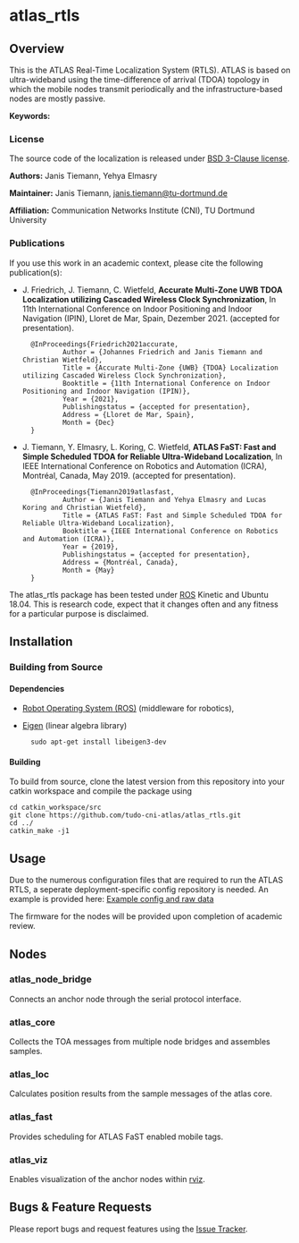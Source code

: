 # atlas_rtls

## Overview

This is the ATLAS Real-Time Localization System (RTLS). ATLAS is based on ultra-wideband using the time-difference of arrival (TDOA) topology in which the mobile nodes transmit periodically and the infrastructure-based nodes are mostly passive.

**Keywords:** 

### License

The source code of the localization is released under [BSD 3-Clause license](LICENSE).

**Authors:** Janis Tiemann, Yehya Elmasry

**Maintainer:** Janis Tiemann, janis.tiemann@tu-dortmund.de

**Affiliation:** Communication Networks Institute (CNI), TU Dortmund University

### Publications

If you use this work in an academic context, please cite the following publication(s):

* J. Friedrich, J. Tiemann, C. Wietfeld, **Accurate Multi-Zone UWB TDOA Localization utilizing Cascaded Wireless Clock Synchronization**, In 11th International Conference on Indoor Positioning and Indoor Navigation (IPIN), Lloret de Mar, Spain, Dezember 2021. (accepted for presentation).


        @InProceedings{Friedrich2021accurate,
                Author = {Johannes Friedrich and Janis Tiemann and Christian Wietfeld},
                Title = {Accurate Multi-Zone {UWB} {TDOA} Localization utilizing Cascaded Wireless Clock Synchronization},
                Booktitle = {11th International Conference on Indoor Positioning and Indoor Navigation (IPIN)},
                Year = {2021},
                Publishingstatus = {accepted for presentation},
                Address = {Lloret de Mar, Spain},
                Month = {Dec}
        }

* J. Tiemann, Y. Elmasry, L. Koring, C. Wietfeld, **ATLAS FaST: Fast and Simple Scheduled TDOA for Reliable Ultra-Wideband Localization**, In IEEE International Conference on Robotics and Automation (ICRA), Montréal, Canada, May 2019. (accepted for presentation). 

        @InProceedings{Tiemann2019atlasfast,
                Author = {Janis Tiemann and Yehya Elmasry and Lucas Koring and Christian Wietfeld},
                Title = {ATLAS FaST: Fast and Simple Scheduled TDOA for Reliable Ultra-Wideband Localization},
                Booktitle = {IEEE International Conference on Robotics and Automation (ICRA)},
                Year = {2019},
                Publishingstatus = {accepted for presentation},
                Address = {Montréal, Canada},
                Month = {May}
        }

The atlas_rtls package has been tested under [ROS] Kinetic and Ubuntu 18.04. This is research code, expect that it changes often and any fitness for a particular purpose is disclaimed.


## Installation

### Building from Source

#### Dependencies

- [Robot Operating System (ROS)](http://wiki.ros.org) (middleware for robotics),
- [Eigen] (linear algebra library)

		sudo apt-get install libeigen3-dev


#### Building

To build from source, clone the latest version from this repository into your catkin workspace and compile the package using

	cd catkin_workspace/src
	git clone https://github.com/tudo-cni-atlas/atlas_rtls.git
	cd ../
	catkin_make -j1


## Usage

Due to the numerous configuration files that are required to run the ATLAS RTLS, a seperate deployment-specific config repository is needed. An example is provided here:
[Example config and raw data](https://github.com/celidon-project/atlas_config_celidon)


The firmware for the nodes will be provided upon completion of academic review.


## Nodes

### atlas_node_bridge

Connects an anchor node through the serial protocol interface.

### atlas_core

Collects the TOA messages from multiple node bridges and assembles samples.

### atlas_loc

Calculates position results from the sample messages of the atlas core.

### atlas_fast

Provides scheduling for ATLAS FaST enabled mobile tags.

### atlas_viz

Enables visualization of the anchor nodes within [rviz].


## Bugs & Feature Requests

Please report bugs and request features using the [Issue Tracker](https://github.com/tudo-cni-atlas/atlas_rtls/issues).

[ROS]: http://www.ros.org
[rviz]: http://wiki.ros.org/rviz
[Eigen]: http://eigen.tuxfamily.org
